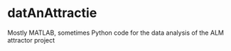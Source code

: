 # datAnAttractie
Mostly MATLAB, sometimes Python code for the data analysis of the ALM attractor project
